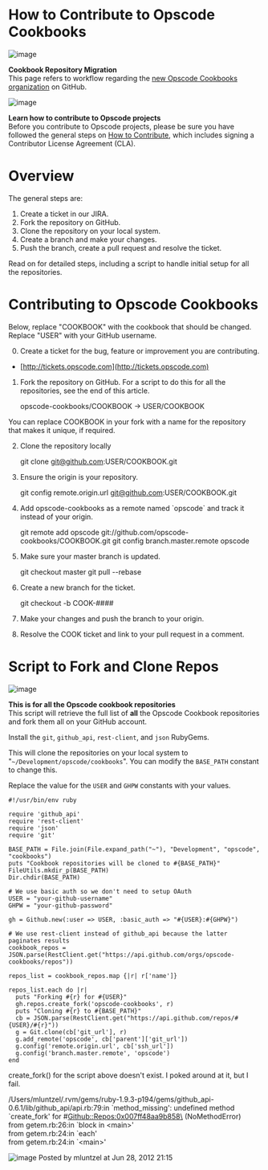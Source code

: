 How to Contribute to Opscode Cookbooks
======================================

![image](images/icons/emoticons/information.gif)

**Cookbook Repository Migration**  
This page refers to workflow regarding the [new Opscode Cookbooks
organization](http://www.opscode.com/blog/2012/03/20/cookbooks-migrated-to-new-github-organization/)
on GitHub.

![image](images/icons/emoticons/check.gif)

**Learn how to contribute to Opscode projects**  
Before you contribute to Opscode projects, please be sure you have
followed the general steps on [How to
Contribute](How%20to%20Contribute.html "How to Contribute"), which
includes signing a Contributor License Agreement (CLA).

Overview
========

The general steps are:

1.  Create a ticket in our JIRA.
2.  Fork the repository on GitHub.
3.  Clone the repository on your local system.
4.  Create a branch and make your changes.
5.  Push the branch, create a pull request and resolve the ticket.

Read on for detailed steps, including a script to handle initial setup
for all the repositories.

Contributing to Opscode Cookbooks
=================================

Below, replace "COOKBOOK" with the cookbook that should be changed.
Replace "USER" with your GitHub username.

0. Create a ticket for the bug, feature or improvement you are
contributing.

-   [http://tickets.opscode.com](http://tickets.opscode.com)

1. Fork the repository on GitHub. For a script to do this for all the
repositories, see the end of this article.

    opscode-cookbooks/COOKBOOK -> USER/COOKBOOK

You can replace COOKBOOK in your fork with a name for the repository  
 that makes it unique, if required.

2. Clone the repository locally

    git clone git@github.com:USER/COOKBOOK.git

3. Ensure the origin is your repository.

    git config remote.origin.url git@github.com:USER/COOKBOOK.git

4. Add opscode-cookbooks as a remote named \`opscode\` and track it  
 instead of your origin.

    git remote add opscode git://github.com/opscode-cookbooks/COOKBOOK.git
    git config branch.master.remote opscode

5. Make sure your master branch is updated.

    git checkout master
    git pull --rebase

6. Create a new branch for the ticket.

    git checkout -b COOK-####

7. Make your changes and push the branch to your origin.

8. Resolve the COOK ticket and link to your pull request in a comment.

Script to Fork and Clone Repos
==============================

![image](images/icons/emoticons/check.gif)

**This is for all the Opscode cookbook repositories**  
This script will retrieve the full list of **all** the Opscode Cookbook
repositories and fork them all on your GitHub account.

Install the `git`, `github_api`, `rest-client`, and `json` RubyGems.

This will clone the repositories on your local system to
"`~/Development/opscode/cookbooks`". You can modify the `BASE_PATH`
constant to change this.

Replace the value for the `USER` and `GHPW` constants with your values.

    #!/usr/bin/env ruby

    require 'github_api'
    require 'rest-client'
    require 'json'
    require 'git'

    BASE_PATH = File.join(File.expand_path("~"), "Development", "opscode", "cookbooks")
    puts "Cookbook repositories will be cloned to #{BASE_PATH}"
    FileUtils.mkdir_p(BASE_PATH)
    Dir.chdir(BASE_PATH)

    # We use basic auth so we don't need to setup OAuth
    USER = "your-github-username"
    GHPW = "your-github-password"

    gh = Github.new(:user => USER, :basic_auth => "#{USER}:#{GHPW}")

    # We use rest-client instead of github_api because the latter paginates results
    cookbook_repos = JSON.parse(RestClient.get("https://api.github.com/orgs/opscode-cookbooks/repos"))

    repos_list = cookbook_repos.map {|r| r['name']}

    repos_list.each do |r|
      puts "Forking #{r} for #{USER}"
      gh.repos.create_fork('opscode-cookbooks', r)
      puts "Cloning #{r} to #{BASE_PATH}"
      cb = JSON.parse(RestClient.get("https://api.github.com/repos/#{USER}/#{r}"))
      g = Git.clone(cb['git_url'], r)
      g.add_remote('opscode', cb['parent']['git_url'])
      g.config('remote.origin.url', cb['ssh_url'])
      g.config('branch.master.remote', 'opscode')
    end

create\_fork() for the script above doesn't exist. I poked around at it,
but I fail.

/Users/mluntzel/.rvm/gems/ruby-1.9.3-p194/gems/github\_api-0.6.1/lib/github\_api/api.rb:79:in
\`method\_missing': undefined method \`create\_fork' for
\#<Github::Repos:0x007ff48aa9b858\> (NoMethodError)  
 from getem.rb:26:in \`block in <main\>'  
 from getem.rb:24:in \`each'  
 from getem.rb:24:in \`<main\>'

![image](images/icons/comment_16.gif) Posted by mluntzel at Jun 28, 2012
21:15
